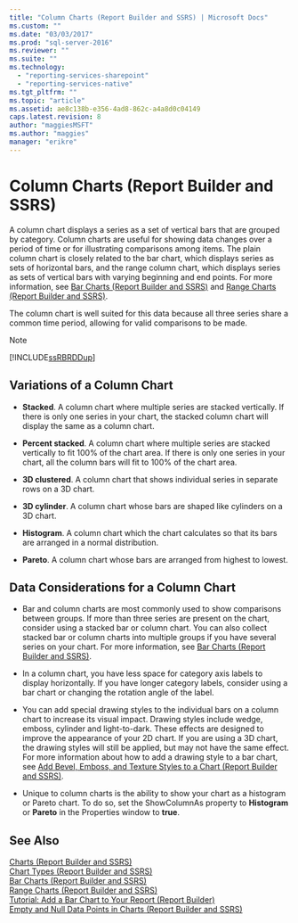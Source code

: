```yaml
---
title: "Column Charts (Report Builder and SSRS) | Microsoft Docs"
ms.custom: ""
ms.date: "03/03/2017"
ms.prod: "sql-server-2016"
ms.reviewer: ""
ms.suite: ""
ms.technology: 
  - "reporting-services-sharepoint"
  - "reporting-services-native"
ms.tgt_pltfrm: ""
ms.topic: "article"
ms.assetid: ae8c138b-e356-4ad8-862c-a4a8d0c04149
caps.latest.revision: 8
author: "maggiesMSFT"
ms.author: "maggies"
manager: "erikre"
---
```

# Column Charts (Report Builder and SSRS)
  A column chart displays a series as a set of vertical bars that are grouped by category. Column charts are useful for showing data changes over a period of time or for illustrating comparisons among items. The plain column chart is closely related to the bar chart, which displays series as sets of horizontal bars, and the range column chart, which displays series as sets of vertical bars with varying beginning and end points. For more information, see [Bar Charts &#40;Report Builder and SSRS&#41;](../../reporting-services/report-design/bar-charts-report-builder-and-ssrs.md) and [Range Charts &#40;Report Builder and SSRS&#41;](../../reporting-services/report-design/range-charts-report-builder-and-ssrs.md).  
  
 The column chart is well suited for this data because all three series share a common time period, allowing for valid comparisons to be made.  
  
> [!NOTE]  
>  [!INCLUDE[ssRBRDDup](../../includes/ssrbrddup-md.md)]  
  
## Variations of a Column Chart  
  
-   **Stacked**. A column chart where multiple series are stacked vertically. If there is only one series in your chart, the stacked column chart will display the same as a column chart.  
  
-   **Percent stacked**. A column chart where multiple series are stacked vertically to fit 100% of the chart area. If there is only one series in your chart, all the column bars will fit to 100% of the chart area.  
  
-   **3D clustered**. A column chart that shows individual series in separate rows on a 3D chart.  
  
-   **3D cylinder**. A column chart whose bars are shaped like cylinders on a 3D chart.  
  
-   **Histogram**. A column chart which the chart calculates so that its bars are arranged in a normal distribution.  
  
-   **Pareto**. A column chart whose bars are arranged from highest to lowest.  
  
## Data Considerations for a Column Chart  
  
-   Bar and column charts are most commonly used to show comparisons between groups. If more than three series are present on the chart, consider using a stacked bar or column chart. You can also collect stacked bar or column charts into multiple groups if you have several series on your chart. For more information, see [Bar Charts &#40;Report Builder and SSRS&#41;](../../reporting-services/report-design/bar-charts-report-builder-and-ssrs.md).  
  
-   In a column chart, you have less space for category axis labels to display horizontally. If you have longer category labels, consider using a bar chart or changing the rotation angle of the label.  
  
-   You can add special drawing styles to the individual bars on a column chart to increase its visual impact. Drawing styles include wedge, emboss, cylinder and light-to-dark. These effects are designed to improve the appearance of your 2D chart. If you are using a 3D chart, the drawing styles will still be applied, but may not have the same effect. For more information about how to add a drawing style to a bar chart, see [Add Bevel, Emboss, and Texture Styles to a Chart &#40;Report Builder and SSRS&#41;](../../reporting-services/report-design/chart-effects-add-bevel-emboss-or-texture-report-builder.md).  
  
-   Unique to column charts is the ability to show your chart as a histogram or Pareto chart. To do so, set the ShowColumnAs property to **Histogram** or **Pareto** in the Properties window to **true**.  
  
## See Also  
 [Charts &#40;Report Builder and SSRS&#41;](../../reporting-services/report-design/charts-report-builder-and-ssrs.md)   
 [Chart Types &#40;Report Builder and SSRS&#41;](../../reporting-services/report-design/chart-types-report-builder-and-ssrs.md)   
 [Bar Charts &#40;Report Builder and SSRS&#41;](../../reporting-services/report-design/bar-charts-report-builder-and-ssrs.md)   
 [Range Charts &#40;Report Builder and SSRS&#41;](../../reporting-services/report-design/range-charts-report-builder-and-ssrs.md)   
 [Tutorial: Add a Bar Chart to Your Report &#40;Report Builder&#41;](../../reporting-services/tutorial-add-a-bar-chart-to-your-report-report-builder.md)   
 [Empty and Null Data Points in Charts &#40;Report Builder and SSRS&#41;](../../reporting-services/report-design/empty-and-null-data-points-in-charts-report-builder-and-ssrs.md)  
  
  